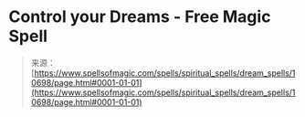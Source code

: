 <!--yml
category: 未分类
date: 2024-06-12 18:47:27
-->

# Control your Dreams - Free Magic Spell

> 来源：[https://www.spellsofmagic.com/spells/spiritual_spells/dream_spells/10698/page.html#0001-01-01](https://www.spellsofmagic.com/spells/spiritual_spells/dream_spells/10698/page.html#0001-01-01)